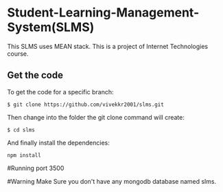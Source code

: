 # Student-Learning-Management-System(SLMS)
This SLMS uses MEAN stack. This is a project of Internet Technologies course.


## Get the code

To get the code for a specific branch:

`$ git clone https://github.com/vivekkr2001/slms.git`

Then change into the folder the git clone command will create:

`$ cd slms`

And finally install the dependencies:

`npm install`

#Running port
3500

#Warning
Make Sure you don't have any mongodb database named slms.
